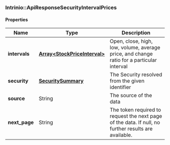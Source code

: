 

[//]: # (CLASS:Intrinio::ApiResponseSecurityIntervalPrices)

[//]: # (KIND:object)

### Intrinio::ApiResponseSecurityIntervalPrices

#### Properties

[//]: # (START_DEFINITION)

Name | Type | Description
------------ | ------------- | -------------
**intervals** | [**Array&lt;StockPriceInterval&gt;**](StockPriceInterval.md) | Open, close, high, low, volume, average price, and change ratio for a particular interval &nbsp;
**security** | [**SecuritySummary**](SecuritySummary.md) | The Security resolved from the given identifier &nbsp;
**source** | String | The source of the data &nbsp;
**next_page** | String | The token required to request the next page of the data. If null, no further results are available. &nbsp;

[//]: # (END_DEFINITION)


[//]: # (CONTAINED_CLASS:Intrinio::StockPriceInterval)


[//]: # (CONTAINED_CLASS:Intrinio::SecuritySummary)



